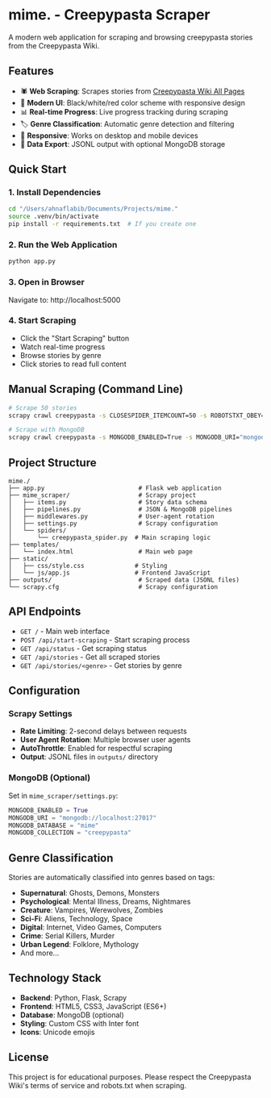 # mime. - Creepypasta Scraper

A modern web application for scraping and browsing creepypasta stories from the Creepypasta Wiki.

## Features

- 🕷️ **Web Scraping**: Scrapes stories from [Creepypasta Wiki All Pages](https://creepypasta.fandom.com/wiki/Special:AllPages)
- 🎨 **Modern UI**: Black/white/red color scheme with responsive design
- 📊 **Real-time Progress**: Live progress tracking during scraping
- 🏷️ **Genre Classification**: Automatic genre detection and filtering
- 📱 **Responsive**: Works on desktop and mobile devices
- 💾 **Data Export**: JSONL output with optional MongoDB storage

## Quick Start

### 1. Install Dependencies
```bash
cd "/Users/ahnaflabib/Documents/Projects/mime."
source .venv/bin/activate
pip install -r requirements.txt  # If you create one
```

### 2. Run the Web Application
```bash
python app.py
```

### 3. Open in Browser
Navigate to: http://localhost:5000

### 4. Start Scraping
- Click the "Start Scraping" button
- Watch real-time progress
- Browse stories by genre
- Click stories to read full content

## Manual Scraping (Command Line)

```bash
# Scrape 50 stories
scrapy crawl creepypasta -s CLOSESPIDER_ITEMCOUNT=50 -s ROBOTSTXT_OBEY=False

# Scrape with MongoDB
scrapy crawl creepypasta -s MONGODB_ENABLED=True -s MONGODB_URI="mongodb://localhost:27017"
```

## Project Structure

```
mime./
├── app.py                          # Flask web application
├── mime_scraper/                   # Scrapy project
│   ├── items.py                    # Story data schema
│   ├── pipelines.py                # JSON & MongoDB pipelines
│   ├── middlewares.py              # User-agent rotation
│   ├── settings.py                 # Scrapy configuration
│   └── spiders/
│       └── creepypasta_spider.py  # Main scraping logic
├── templates/
│   └── index.html                  # Main web page
├── static/
│   ├── css/style.css              # Styling
│   └── js/app.js                  # Frontend JavaScript
├── outputs/                        # Scraped data (JSONL files)
└── scrapy.cfg                      # Scrapy configuration
```

## API Endpoints

- `GET /` - Main web interface
- `POST /api/start-scraping` - Start scraping process
- `GET /api/status` - Get scraping status
- `GET /api/stories` - Get all scraped stories
- `GET /api/stories/<genre>` - Get stories by genre

## Configuration

### Scrapy Settings
- **Rate Limiting**: 2-second delays between requests
- **User Agent Rotation**: Multiple browser user agents
- **AutoThrottle**: Enabled for respectful scraping
- **Output**: JSONL files in `outputs/` directory

### MongoDB (Optional)
Set in `mime_scraper/settings.py`:
```python
MONGODB_ENABLED = True
MONGODB_URI = "mongodb://localhost:27017"
MONGODB_DATABASE = "mime"
MONGODB_COLLECTION = "creepypasta"
```

## Genre Classification

Stories are automatically classified into genres based on tags:
- **Supernatural**: Ghosts, Demons, Monsters
- **Psychological**: Mental Illness, Dreams, Nightmares
- **Creature**: Vampires, Werewolves, Zombies
- **Sci-Fi**: Aliens, Technology, Space
- **Digital**: Internet, Video Games, Computers
- **Crime**: Serial Killers, Murder
- **Urban Legend**: Folklore, Mythology
- And more...

## Technology Stack

- **Backend**: Python, Flask, Scrapy
- **Frontend**: HTML5, CSS3, JavaScript (ES6+)
- **Database**: MongoDB (optional)
- **Styling**: Custom CSS with Inter font
- **Icons**: Unicode emojis

## License

This project is for educational purposes. Please respect the Creepypasta Wiki's terms of service and robots.txt when scraping.

